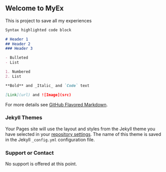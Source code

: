 ## Welcome to MyEx

This is project to save all my experiences


```markdown
Syntax highlighted code block

# Header 1
## Header 2
### Header 3

- Bulleted
- List

1. Numbered
2. List

**Bold** and _Italic_ and `Code` text

[Link](url) and ![Image](src)
```

For more details see [GitHub Flavored Markdown](https://guides.github.com/features/mastering-markdown/).

### Jekyll Themes

Your Pages site will use the layout and styles from the Jekyll theme you have selected in your [repository settings](https://github.com/shammishailaj/myex/settings). The name of this theme is saved in the Jekyll `_config.yml` configuration file.

### Support or Contact

No support is offered at this point.
